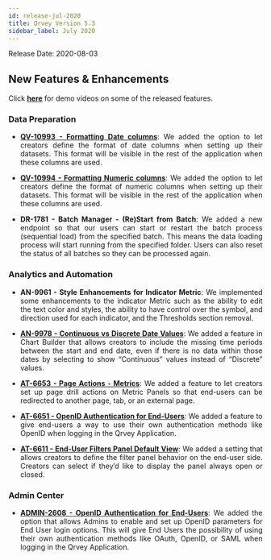 ```yaml
---
id: release-jul-2020
title: Qrvey Version 5.3
sidebar_label: July 2020
---
```

<div style="text-align: justify">
Release Date: 2020-08-03

## New Features & Enhancements
Click <a href="/docs/next/video-training/release/version-5.3" target="_blank"> <strong>here</strong></a> for demo videos on some of the released features.

### Data Preparation
* <a href="/docs/ui-docs/datasets/datasets/" target="_blank"> <strong> QV-10993 - Formatting Date columns</strong></a>: We added the option to let creators define the format of date columns when setting up their datasets. This format will be visible in the rest of the application when these columns are used.

* <a href="/docs/ui-docs/datasets/datasets/" target="_blank"> <strong> QV-10994 - Formatting Numeric columns</strong></a>: We added the option to let creators define the format of numeric columns when setting up their datasets. This format will be visible in the rest of the application when these columns are used.

 
* **DR-1781 - Batch Manager - (Re)Start from Batch**: We added a new endpoint so that our users can start or restart the batch process (sequential load) from the specified batch. This means the data loading process will start running from the specified folder. Users can also reset the status of all batches so they can be processed again.

### Analytics and Automation

* **AN-9961 - Style Enhancements for Indicator Metric**: We implemented some enhancements to the indicator Metric such as the ability to edit the text color and styles, the ability to have control over the symbol, and direction used for each indicator, and the Thresholds section removal.

* <a href="/docs/ui-docs/dataviews/chart-builder/" target="_blank"> <strong> AN-9978 - Continuous vs Discrete Date Values</strong></a>: We added a feature in Chart Builder that allows creators to include the missing time periods between the start and end date, even if there is no data within those dates by selecting to show “Continuous” values instead of “Discrete” values.

* <a href="/docs/ui-docs/builders/page-actions" target="_blank"> <strong> AT-6653 - Page Actions - Metrics</strong></a>: We added a feature to let creators set up page drill actions on Metric Panels so that end-users can be redirected to another page, tab, or an external page.

* <a href="/docs/ui-docs/builders/user-management/" target="_blank"> <strong> AT-6651 - OpenID Authentication for End-Users</strong></a>: We added a feature to give end-users a way to use their own authentication methods like OpenID when logging in the Qrvey Application.

* <a href="/docs/ui-docs/builders/pages/#pages" target="_blank"> <strong> AT-6611 - End-User Filters Panel Default View</strong></a>: We added a setting that allows creators to define the filter panel behavior on the end-user side. Creators can select if they’d like to display the panel always open or closed. 


### Admin Center


* <a href="/docs/admin/admin-sections-platform/" target="_blank"> <strong> ADMIN-2608 - OpenID Authentication for End-Users</strong></a>: 
We added the option that allows Admins to enable and set up OpenID parameters for End User login options.  This will give End Users the possibility of using their own authentication methods like OAuth, OpenID, or SAML when logging in the Qrvey Application.
